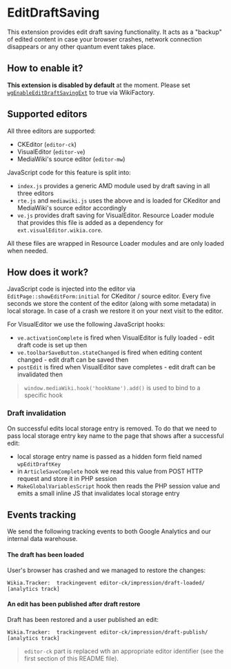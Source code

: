 EditDraftSaving
===============

This extension provides edit draft saving functionality. It acts as a "backup" of edited content in case your browser
crashes, network connection disappears or any other quantum event takes place.

## How to enable it?

**This extension is disabled by default** at the moment.
Please set [`wgEnableEditDraftSavingExt`](https://community.wikia.com/wiki/Special:WikiFactoryReporter?varid=1909) to true via WikiFactory.

## Supported editors

All three editors are supported:

* CKEditor (`editor-ck`)
* VisualEditor (`editor-ve`)
* MediaWiki's source editor (`editor-mw`)

JavaScript code for this feature is split into:

* `index.js` provides a generic AMD module used by draft saving in all three editors
* `rte.js` and `mediawiki.js` uses the above and is loaded for CKeditor and MediaWiki's source editor accordingly
* `ve.js` provides draft saving for VisualEditor. Resource Loader module that provides this file is added as a dependency for `ext.visualEditor.wikia.core`.

All these files are wrapped in Resource Loader modules and are only loaded when needed.

## How does it work?

JavaScript code is injected into the editor via `EditPage::showEditForm:initial` for CKeditor / source editor.
Every five seconds we store the content of the editor (along with some metadata) in local storage. In case
of a crash we restore it on your next visit to the editor.

For VisualEditor we use the following JavaScript hooks:

* `ve.activationComplete` is fired when VisualEditor is fully loaded - edit draft code is set up then
* `ve.toolbarSaveButton.stateChanged` is fired when editing content changed - edit draft can be saved then
* `postEdit` is fired when VisualEditor save completes - edit draft can be invalidated then

> `window.mediaWiki.hook('hookName').add()` is used to bind to a specific hook

### Draft invalidation

On successful edits local storage entry is removed. To do that we need to pass local storage entry key name
to the page that shows after a successful edit:

* local storage entry name is passed as a hidden form field named `wpEditDraftKey`
* in `ArticleSaveComplete` hook we read this value from POST HTTP request and store it in PHP session
* `MakeGlobalVariablesScript` hook then reads the PHP session value and emits a small inline JS that invalidates local storage entry

## Events tracking

We send the following tracking events to both Google Analytics and our internal data warehouse.

#### The draft has been loaded

User's browser has crashed and we managed to restore the changes:

```
Wikia.Tracker:  trackingevent editor-ck/impression/draft-loaded/ [analytics track]
```

#### An edit has been published after draft restore

Draft has been restored and a user published an edit:

```
Wikia.Tracker:  trackingevent editor-ck/impression/draft-publish/ [analytics track]
```

> `editor-ck` part is replaced wth an appropriate editor identifier (see the first section of this README file).
